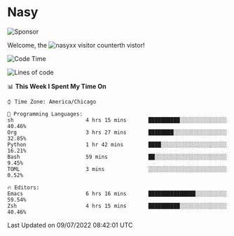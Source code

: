 # Nasy

<!--
<p align="center">
<img height="200" src="https://github-readme-stats.vercel.app/api?username=nasyxx&count_private=true&show_icons=true&theme=dracula&include_all_commits=true"/>
<img height="200" src="https://github-readme-stats.vercel.app/api/top-langs/?username=nasyxx&theme=dracula&hide=html,jupyter+notebook&count_private=true&show_icons=true"/>
</p>

  
----------------
-->

![Sponsor](https://img.shields.io/static/v1.svg?label=Sponsor&message=%E2%9D%A4&logo=GitHub&style=flat&color=pink)
 
Welcome, the ![nasyxx visitor counter](https://count.getloli.com/get/@nasyxx?theme=rule34)th vistor!
 
<!--START_SECTION:waka-->
![Code Time](http://img.shields.io/badge/Code%20Time-2%2C507%20hrs%2037%20mins-blue)

![Lines of code](https://img.shields.io/badge/From%20Hello%20World%20I%27ve%20Written-5%20Million%20lines%20of%20code-blue)

📊 **This Week I Spent My Time On** 

```text
⌚︎ Time Zone: America/Chicago

💬 Programming Languages: 
sh                       4 hrs 15 mins       ██████████░░░░░░░░░░░░░░░   40.46% 
Org                      3 hrs 27 mins       ████████░░░░░░░░░░░░░░░░░   32.85% 
Python                   1 hr 42 mins        ████░░░░░░░░░░░░░░░░░░░░░   16.21% 
Bash                     59 mins             ██░░░░░░░░░░░░░░░░░░░░░░░   9.45% 
TOML                     3 mins              ░░░░░░░░░░░░░░░░░░░░░░░░░   0.52%

🔥 Editors: 
Emacs                    6 hrs 16 mins       ███████████████░░░░░░░░░░   59.54% 
Zsh                      4 hrs 15 mins       ██████████░░░░░░░░░░░░░░░   40.46%

```


 Last Updated on 09/07/2022 08:42:01 UTC
<!--END_SECTION:waka-->

<!-- ![visitors](https://visitor-badge.laobi.icu/badge?page_id=nasyxx.nasyxx) -->
